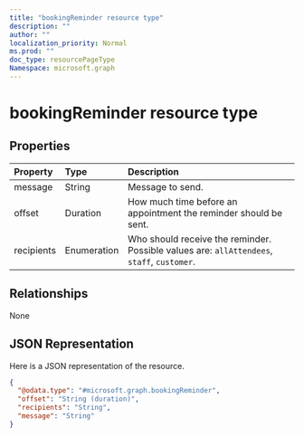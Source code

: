 ```yaml
---
title: "bookingReminder resource type"
description: ""
author: ""
localization_priority: Normal
ms.prod: ""
doc_type: resourcePageType
Namespace: microsoft.graph
---
```



# bookingReminder resource type



## Properties
|Property|Type|Description|
|:---|:---|:---|
|message|String|Message to send.|
|offset|Duration|How much time before an appointment the reminder should be sent.|
|recipients|Enumeration|Who should receive the reminder. Possible values are: `allAttendees`, `staff`, `customer`.|

## Relationships
None

## JSON Representation
Here is a JSON representation of the resource.
<!-- {
  "blockType": "resource",
  "@odata.type": "microsoft.graph.bookingReminder"
}
-->
``` json
{
  "@odata.type": "#microsoft.graph.bookingReminder",
  "offset": "String (duration)",
  "recipients": "String",
  "message": "String"
}
```

